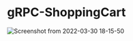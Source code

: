 # gRPC-ShoppingCart
![Screenshot from 2022-03-30 18-15-50](https://user-images.githubusercontent.com/83505748/160932806-55c40ad2-b286-4811-b25f-6eb8dd847186.png)
